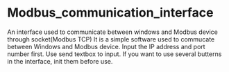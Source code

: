 # Modbus_communication_interface
An interface used to communicate between windows and Modbus device through socket(Modbus TCP)
It is a simple software used to commucate between Windows and Modbus device.
Input the IP address and port number first.
Use send textbox to input.
If you want to use several butterns in the interface, init them before use.
